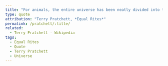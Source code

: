 ```yaml
---
title: "For animals, the entire universe has been neatly divided into things to (a) mate with, (b) eat, (c) run away from, and (d) rocks."
type: quote
attribution: "Terry Pratchett, *Equal Rites*"
permalink: /pratchett/:title/
related:
  - Terry Pratchett - Wikipedia
tags:
  - Equal Rites
  - Quote
  - Terry Pratchett
  - Universe
---
```

